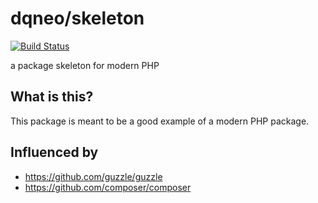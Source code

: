 # dqneo/skeleton

[![Build Status](https://travis-ci.org/DQNEO/php-skeleton.svg?branch=master)](https://travis-ci.org/DQNEO/php-skeleton)


a package skeleton for modern PHP

## What is this?

This package is meant to be a good example of a modern PHP package.

## Influenced by

* https://github.com/guzzle/guzzle
* https://github.com/composer/composer
